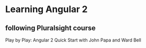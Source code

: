 # Learning Angular 2
## following Pluralsight course
Play by Play: Angular 2 Quick Start with John Papa and Ward Bell

